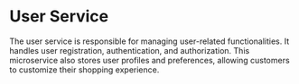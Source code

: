 # User Service

The user service is responsible for managing user-related functionalities. 
It handles user registration, authentication, and authorization. This microservice
also stores user profiles and preferences, allowing customers to customize their
shopping experience.